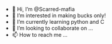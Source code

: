 - 👋 Hi, I’m @Scarred-mafia
- 👀 I’m interested in making bucks only!
- 🌱 I’m currently learning python and C
- 💞️ I’m looking to collaborate on ...
- 📫 How to reach me ...

<!---
Scarred-mafia/Scarred-mafia is a ✨ special ✨ repository because its `README.md` (this file) appears on your GitHub profile.
You can click the Preview link to take a look at your changes.
--->
